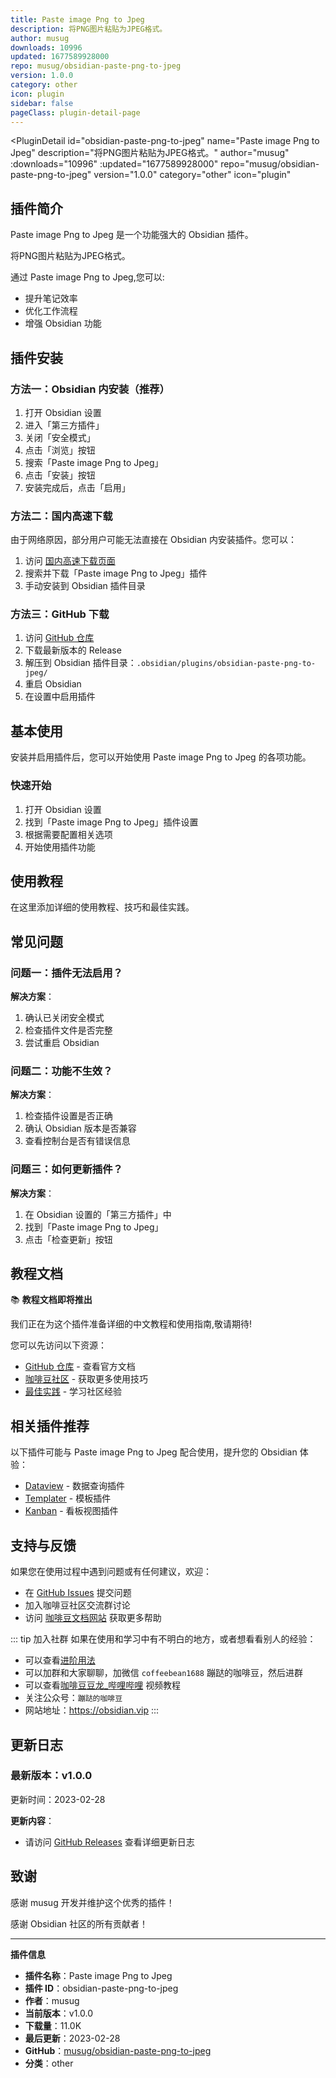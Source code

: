 ```yaml
---
title: Paste image Png to Jpeg
description: 将PNG图片粘贴为JPEG格式。
author: musug
downloads: 10996
updated: 1677589928000
repo: musug/obsidian-paste-png-to-jpeg
version: 1.0.0
category: other
icon: plugin
sidebar: false
pageClass: plugin-detail-page
---
```


<PluginDetail
  id="obsidian-paste-png-to-jpeg"
  name="Paste image Png to Jpeg"
  description="将PNG图片粘贴为JPEG格式。"
  author="musug"
  :downloads="10996"
  :updated="1677589928000"
  repo="musug/obsidian-paste-png-to-jpeg"
  version="1.0.0"
  category="other"
  icon="plugin"
>

<!-- AUTO_GENERATED_START -->
## 插件简介

Paste image Png to Jpeg 是一个功能强大的 Obsidian 插件。

将PNG图片粘贴为JPEG格式。

通过 Paste image Png to Jpeg,您可以:

- 提升笔记效率
- 优化工作流程
- 增强 Obsidian 功能

<!-- AUTO_GENERATED_END -->

<!-- AUTO_GENERATED_START -->
## 插件安装

### 方法一：Obsidian 内安装（推荐）

1. 打开 Obsidian 设置
2. 进入「第三方插件」
3. 关闭「安全模式」
4. 点击「浏览」按钮
5. 搜索「Paste image Png to Jpeg」
6. 点击「安装」按钮
7. 安装完成后，点击「启用」

### 方法二：国内高速下载

由于网络原因，部分用户可能无法直接在 Obsidian 内安装插件。您可以：

1. 访问 [国内高速下载页面](/zh/documentation/obsidian-plugins-download.html)
2. 搜索并下载「Paste image Png to Jpeg」插件
3. 手动安装到 Obsidian 插件目录

### 方法三：GitHub 下载

1. 访问 [GitHub 仓库](https://github.com/musug/obsidian-paste-png-to-jpeg)
2. 下载最新版本的 Release
3. 解压到 Obsidian 插件目录：`.obsidian/plugins/obsidian-paste-png-to-jpeg/`
4. 重启 Obsidian
5. 在设置中启用插件

## 基本使用

安装并启用插件后，您可以开始使用 Paste image Png to Jpeg 的各项功能。

### 快速开始

1. 打开 Obsidian 设置
2. 找到「Paste image Png to Jpeg」插件设置
3. 根据需要配置相关选项
4. 开始使用插件功能

<!-- AUTO_GENERATED_END -->

<!-- CUSTOM_CONTENT_START:tutorial -->
## 使用教程

在这里添加详细的使用教程、技巧和最佳实践。

<!-- CUSTOM_CONTENT_END:tutorial -->

<!-- SHARED_CONTENT_START -->
## 常见问题

### 问题一：插件无法启用？

**解决方案**：
1. 确认已关闭安全模式
2. 检查插件文件是否完整
3. 尝试重启 Obsidian

### 问题二：功能不生效？

**解决方案**：
1. 检查插件设置是否正确
2. 确认 Obsidian 版本是否兼容
3. 查看控制台是否有错误信息

### 问题三：如何更新插件？

**解决方案**：
1. 在 Obsidian 设置的「第三方插件」中
2. 找到「Paste image Png to Jpeg」
3. 点击「检查更新」按钮

## 教程文档

📚 **教程文档即将推出**

我们正在为这个插件准备详细的中文教程和使用指南,敬请期待!

您可以先访问以下资源：
- [GitHub 仓库](https://github.com/musug/obsidian-paste-png-to-jpeg) - 查看官方文档
- [咖啡豆社区](/zh/bases/) - 获取更多使用技巧
- [最佳实践](/zh/best-practices/) - 学习社区经验

## 相关插件推荐

以下插件可能与 Paste image Png to Jpeg 配合使用，提升您的 Obsidian 体验：

- [Dataview](/zh/plugins/dataview.html) - 数据查询插件
- [Templater](/zh/plugins/templater-obsidian.html) - 模板插件
- [Kanban](/zh/plugins/obsidian-kanban.html) - 看板视图插件

## 支持与反馈

如果您在使用过程中遇到问题或有任何建议，欢迎：

- 在 [GitHub Issues](https://github.com/musug/obsidian-paste-png-to-jpeg/issues) 提交问题
- 加入咖啡豆社区交流群讨论
- 访问 [咖啡豆文档网站](https://obsidian.vip) 获取更多帮助

::: tip 加入社群
如果在使用和学习中有不明白的地方，或者想看看别人的经验：
- 可以查看[进阶用法](/zh/advanced)
- 可以加群和大家聊聊，加微信 `coffeebean1688` 蹦跶的咖啡豆，然后进群
- 可以查看[咖啡豆豆龙_哔哩哔哩](https://space.bilibili.com/618777356) 视频教程
- 关注公众号：`蹦跶的咖啡豆`
- 网站地址：https://obsidian.vip
:::
<!-- SHARED_CONTENT_END -->

<!-- AUTO_GENERATED_START -->
## 更新日志

### 最新版本：v1.0.0

更新时间：2023-02-28

**更新内容**：
- 请访问 [GitHub Releases](https://github.com/musug/obsidian-paste-png-to-jpeg/releases) 查看详细更新日志

## 致谢

感谢 musug 开发并维护这个优秀的插件！

感谢 Obsidian 社区的所有贡献者！

---

**插件信息**
- **插件名称**：Paste image Png to Jpeg
- **插件 ID**：obsidian-paste-png-to-jpeg
- **作者**：musug
- **当前版本**：v1.0.0
- **下载量**：11.0K
- **最后更新**：2023-02-28
- **GitHub**：[musug/obsidian-paste-png-to-jpeg](https://github.com/musug/obsidian-paste-png-to-jpeg)
- **分类**：other
<!-- AUTO_GENERATED_END -->

</PluginDetail>

